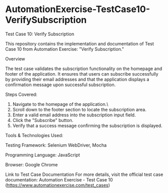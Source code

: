 ﻿# AutomationExercise-TestCase10-VerifySubscription
Test Case 10: Verify Subscription

This repository contains the implementation and documentation of Test Case 10 from Automation Exercise: "Verify Subscription."

Overview

The test case validates the subscription functionality on the homepage and footer of the application. It ensures that users can subscribe successfully by providing their email addresses and that the application displays a confirmation message upon successful subscription.

Steps Covered:
1. Navigate to the homepage of the application.\
2. Scroll down to the footer section to locate the subscription area.
3. Enter a valid email address into the subscription input field.
4. Click the "Subscribe" button.
5. Verify that a success message confirming the subscription is displayed.
   
Tools & Technologies Used:

Testing Framework: Selenium WebDriver, Mocha

Programming Language: JavaScript

Browser: Google Chrome

Link to Test Case Documentation For more details, visit the official test case documentation: Automation Exercise - Test Case 10 (https://www.automationexercise.com/test_cases)
